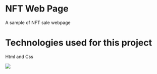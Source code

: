 <h1> NFT Web Page </h1>

A sample of NFT sale webpage

<h1> Technologies used for this project</h1>

Html and Css

![](screen.gif)
